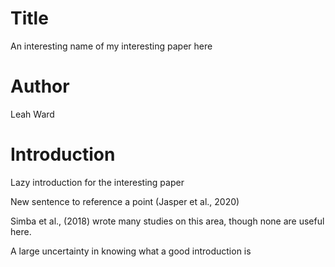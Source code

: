 # Title
An interesting name of my interesting paper here

# Author
Leah Ward

# Introduction
Lazy introduction for the interesting paper 

New sentence to reference a point (Jasper et al., 2020)

Simba et al., (2018) wrote many studies on  this area, though none are useful here.

A large uncertainty in knowing what a good introduction is

